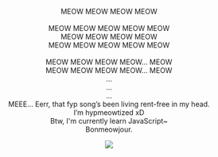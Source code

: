 <p align="center">
MEOW MEOW MEOW MEOW<br><br>
MEOW MEOW MEOW MEOW MEOW<br>
MEOW MEOW MEOW MEOW<br>
MEOW MEOW MEOW MEOW MEOW<br><br>
MEOW MEOW MEOW MEOW… MEOW<br>
MEOW MEOW MEOW MEOW… MEOW<br>
…<br>
…<br>
…<br>
MEEE… Eerr, that fyp song’s been living rent-free in my head.<br>
I’m hypmeowtized xD<br>
Btw, I'm currently learn JavaScript~<br>
Bonmeowjour.
</p>

<p align="center">
   <a href="https://spotify-github-profile.kittinanx.com/api/view.svg?uid=31r2x5kqx4tcfk6mxvtawpckbf2y&redirect=true">
      <img align="center" src="https://spotify-github-profile.kittinanx.com/api/view?uid=31r2x5kqx4tcfk6mxvtawpckbf2y&cover_image=true&theme=default&show_offline=false&background_color=121212&interchange=true&bar_color=53b14f&bar_color_cover=false"/>
   </a>
</p>
